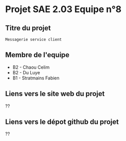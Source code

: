 # Projet SAE 2.03 Equipe n°8

## Titre du projet

```
Messagerie service client
```

## Membre de l'equipe
- B2 - Chaou Celim
- B2 - Du Luye
- B1 - Stratmains Fabien

## Liens vers le site web du projet
??

## Liens vers le dépot github du projet
??

